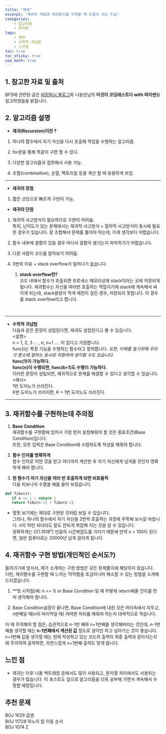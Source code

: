 ```yaml
---
title: "재귀"
excerpt: "재귀의 개념과 재귀함수를 구현할 때 도움이 되는 Tip"
categories:
    - 알고리즘
    - 파이썬
tags:
    - 재귀
    - 수학적 귀납법
    - 느낀점
toc: true
toc_sticky: true
use_math: true
---
```


## 1. 참고한 자료 및 출처<br/>
BFS에 관련된 글은 [바킹독님 블로그](https://blog.encrypted.gg/941?category=773649)와 나동빈님의 **이것이 코딩테스트다 with 파이썬**을 참고하였음을 밝힙니다.<br/>

## 2. 알고리즘 설명<br/>

* **재귀(Recursion)이란 ?**<br/>

1. 하나의 함수에서 자기 자신을 다시 호출해 작업을 수행하는 알고리즘.<br/>

2. for문을 통해 똑같이 구현 할 수 있다.<br/>

3. 다양한 알고리즘과 접목해서 사용 가능.<br/>

4. 조합(combination), 순열, 팩토리얼 등을 계산 할 때 유용하게 쓰임.<br/>

---
* **재귀의 장점**<br/>
1. 짧은 코딩으로 빠르게 구현이 가능.<br/>

* **재귀의 단점**<br/>

1. 재귀적 사고방식이 필요하므로 구현이 어려움. <br/> 
특히, 난이도가 있는 문제에서는 재귀적 사고방식 + 절차적 사고방식이 동시에 필요한 경우가 있습니다. 잘 조합해서 문제를 풀어야 하는데, 이게 생각보다 어렵습니다.<br/>

2. 함수 내부에 결함이 있을 경우 어디서 결함이 생기는지 파악하기가 어렵습니다.<br/>

3. 다른 사람이 코드를 알아보기 어려움.<br/>

4. 3번의 이유 + stack overflow가 일어나기 쉽습니다.<br/>
    1. **stack overflow란?**<br/>
코드 내에서 함수가 호출되면 프로세스 메모리상에 stack이라는 곳에 저장되게 됩니다. 재귀함수는 자신을 여러번 호출하는 작업이기에 stack에 계속해서 싸이게 되는데, stack용량이 적게 제한이 걸린 경우, 저장되지 못합니다. 이 경우를 stack overflow라고 합니다.<br/> 
<br/>

---
* **수학적 귀납법**<br/>
다음과 같은 문장이 성립된다면, 재귀도 성립된다고 볼 수 있습니다.<br/>
<설명><br/>
n = 1, 2, 3 ... , n, n+1 .... 이 있다고 가정합니다.<br/>
func()는 특정 기능을 수행하는 함수라고 정의합니다. *또한, 이해를 돕기위해 우리가 평소에 말하는 동사로 치환하여 생각할 수도 있습니다.*  <br/>
**func(1)이 가능하다.**<br/>
**func(n)이 수행되면, func(k+1)도 수행이 가능하다.**<br/>
이러한 문장이 성립되면, 재귀적으로 문제를 해결할 수 있다고 생각할 수 있습니다.<br/>
<예시><br/>
1번 도미노가 쓰러진다.<br/>
K번 도미노가 쓰러지면, K + 1번 도미노도 쓰러진다.<br/>
 ---
 ## 3. 재귀함수를 구현하는데 주의점<br/>
 1. **Base Condition**<br/>
 재귀함수를 구현함에 있어서 가장 먼저 설정해줘야 할 것은 종료조건(Base Condition)입니다.<br/>
 또한, 모든 입력은 Base Condition에 수렴하도록 작성을 해줘야 합니다.<br/>

 2. **함수 인자를 명확하게**<br/>
 함수 인자로 어떤 것을 받고 어디까지 계산한 후 자기 자신에게 넘겨줄 것인지 명확하게 해야 합니다.<br/>

 3. **한 함수가 자기 자신을 여러 번 호출하게 되면 비효율적**<br/>
 다음 피보나치 수열을 예를 들어 보겠습니다.<br/>
 ```python
def fibo(n):
    if n <= 1 : return 1
    return fibo(n-1) + fibo(n-2)
 ```  
 * 얼핏 보기에는 제대로 구현된 것처럼 보일 수 있습니다.<br/>
 그러나, 하나의 함수에서 자기 자신을 2번씩 호출하는 과정에 주목해 보시길 바랍니다. n이 10만 되더라도 말도 안되게 복잡해 지는 것을 알 수 있습니다.<br/>
 정확하게는 O($1.1618^n$) 만큼의 시간복잡도를 가지기 때문에 만약 n = 100이 된다면, 일반 컴퓨터로는 20000년 넘게 걸리게 됩니다.<br/>

## 4. 재귀함수 구현 방법(개인적인 순서도?)<br/>
들어가기에 앞서서, 제가 소개하는 구현 방법은 모든 문제풀이에 해당하지 않습니다.<br/>
다만, 재귀함수를 구현할 때 느끼는 막막함을 조금이나마 해소할 수 있는 방법을 소개해드리겠습니다.<br/>

1. **첫 시작점(예: n == 1) or Base Condition 일 때 어떻게 return해줄 건지를 먼저 생각해야 합니다.<br/>

2. Base Condition설정이 끝나면, Base Condition에 대한 것은 머리속에서 지우고, n번째일 때(n이 마지막일 때) 어떠한 처리를 해줘야 하는지 대략적으로 적습니다.<br/>

이 때 주의해야 할 점은, 습관적으로 n-1번 째와 n+1번째를 생각해버리는 것인데, n-1번째를 생각할 때는 **n-1번째에서 계산된 값** 정도로 생각만 하고 넘어가는 것이 좋습니다. n+1번째 값을 생각할 때는 현재 작성하고 있는 코드의 출력이 최종 출력과 같아지는지에 주의하여 출력하면, 자연스럽게 n+1번째 출력도 맞게 됩니다.<br/>

## 느낀 점<br/>
* 재귀는 이후 나올 백트래킹 등에서도 많이 사용되고, 문자열 처리에서도 사용되는 경우가 많습니다. 이 포스트도 앞으로 알고리즘을 더욱 공부해 가면서 계속해서 수정할 예정입니다.<br/>

## 추천 문제<br/>
BOJ 1629 곱셈  <br/>
BOJ 11729 하노이 탑 이동 순서  <br/>
BOJ 1074 Z  <br/>